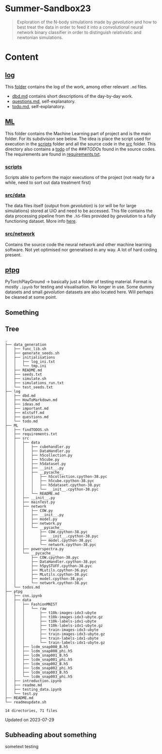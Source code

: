 # Summer-Sandbox23
> Exploration of the N-body simulations made by *gevolution* and how to best treat the data in order to feed it into a convolutional neural network binary classifier in order to distinguish relativistic and newtonian simulations.

# Content

## [log](/log/)
This [folder](/log) contains the log of the work, among other relevant `.md` files. 
* [dbd.md](/log/dbd.md) contains short descriptions of the day-by-day work. 
* [questions.md](/log/questions.md), self-explanatory.
* [todo.md](/log/todo.md), self-explanatory.

## [ML](/ML/)
This folder contains the Machine Learning part of project and is the main folder. For its subdivision see below. The idea is place the script used for execution in the [scripts](/ML/scripts/) folder and all the source code in the [src](/ML/src) folder. This directory also contains a [todo](/ML/todos.md) of the *###TODO*s found in the source codes. The requirements are found in [requirements.txt](/ML/requirements.txt).

### [scripts](/ML/scripts/)
Scripts able to perform the major executions of the project (not ready for a while, need to sort out data treatment first)
### [src/data](/ML/src/data/)
The data files itself (output from *gevolution*) is (or will be for large simulations) stored at UiO and need to be accessed. This file contains the data processing pipeline from the `.h5`-files provided by *gevolution* to a fully functioning dataset. More info [here](/ML/src/data/README.md).

### [src/network](/ML/src/network/)
Contains the source code the neural network and other machine learning software. Not yet optimised nor generalised in any way. A lot of hard coding present.

## [ptpg](/ptpg/)
PyTorchPlayGround $\to$ basically just a folder of testing material. Format is mostly `.ipynb` for testing and visualisation. No longer in use. Some dummy datasets and small *gevolution* datasets are also located here. Will perhaps be cleaned at some point.  

## Something

## Tree
    .
    ├── data_generation
    │   ├── func_lib.sh
    │   ├── generate_seeds.sh
    │   ├── initialisations
    │   │   ├── log_ini.txt
    │   │   └── tmp.ini
    │   ├── README.md
    │   ├── seeds.txt
    │   ├── simulate.sh
    │   ├── simulations_run.txt
    │   └── test_seeds.txt
    ├── log
    │   ├── dbd.md
    │   ├── HowToMarkdown.md
    │   ├── ideas.md
    │   ├── important.md
    │   ├── mlstuff.md
    │   ├── questions.md
    │   └── todo.md
    ├── ML
    │   ├── findTODOS.sh
    │   ├── requirements.txt
    │   ├── src
    │   │   ├── data
    │   │   │   ├── cubehandler.py
    │   │   │   ├── DataHandler.py
    │   │   │   ├── h5collection.py
    │   │   │   ├── h5cube.py
    │   │   │   ├── h5dataset.py
    │   │   │   ├── __init__.py
    │   │   │   ├── __pycache__
    │   │   │   │   ├── h5collection.cpython-38.pyc
    │   │   │   │   ├── h5cube.cpython-38.pyc
    │   │   │   │   ├── h5dataset.cpython-38.pyc
    │   │   │   │   └── __init__.cpython-38.pyc
    │   │   │   └── README.md
    │   │   ├── __init__.py
    │   │   ├── mainTest.py
    │   │   ├── network
    │   │   │   ├── COW.py
    │   │   │   ├── __init__.py
    │   │   │   ├── model.py
    │   │   │   ├── network.py
    │   │   │   └── __pycache__
    │   │   │       ├── COW.cpython-38.pyc
    │   │   │       ├── __init__.cpython-38.pyc
    │   │   │       ├── model.cpython-38.pyc
    │   │   │       └── network.cpython-38.pyc
    │   │   ├── powerspectra.py
    │   │   └── __pycache__
    │   │       ├── COW.cpython-38.pyc
    │   │       ├── DataHandler.cpython-38.pyc
    │   │       ├── h5pySTUFF.cpython-38.pyc
    │   │       ├── MLutils.cpython-36.pyc
    │   │       ├── MLutils.cpython-38.pyc
    │   │       ├── model.cpython-38.pyc
    │   │       └── network.cpython-38.pyc
    │   └── todos.md
    ├── ptpg
    │   ├── cnn.ipynb
    │   ├── data
    │   │   ├── FashionMNIST
    │   │   │   └── raw
    │   │   │       ├── t10k-images-idx3-ubyte
    │   │   │       ├── t10k-images-idx3-ubyte.gz
    │   │   │       ├── t10k-labels-idx1-ubyte
    │   │   │       ├── t10k-labels-idx1-ubyte.gz
    │   │   │       ├── train-images-idx3-ubyte
    │   │   │       ├── train-images-idx3-ubyte.gz
    │   │   │       ├── train-labels-idx1-ubyte
    │   │   │       └── train-labels-idx1-ubyte.gz
    │   │   ├── lcdm_snap000_B.h5
    │   │   ├── lcdm_snap000_phi.h5
    │   │   ├── lcdm_snap001_B.h5
    │   │   ├── lcdm_snap001_phi.h5
    │   │   ├── lcdm_snap002_B.h5
    │   │   ├── lcdm_snap002_phi.h5
    │   │   ├── lcdm_snap003_B.h5
    │   │   └── lcdm_snap003_phi.h5
    │   ├── introduction.ipynb
    │   ├── readme.md
    │   ├── testing_data.ipynb
    │   └── test.py
    ├── README.md
    └── readmeupdate.sh
    
    14 directories, 71 files
Updated on 2023-07-29
## Subheading about something
sometext testing

